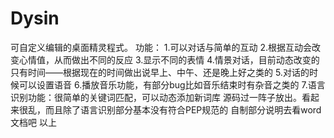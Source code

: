 # Dysin

可自定义编辑的桌面精灵程式。
功能：
1.可以对话与简单的互动
2.根据互动会改变心情值，从而做出不同的反应
3.显示不同的表情
4.情景对话，目前动态改变的只有时间——根据现在的时间做出说早上、中午、还是晚上好之类的
5.对话的时候可以设置语音
6.播放音乐功能，有部分bug比如音乐结束时有杂音之类的
7.语言识别功能：很简单的关键词匹配，可以动态添加新词库
源码过一阵子放出。看起来很乱，而且除了语言识别部分基本没有符合PEP规范的
自制部分说明去看word文档吧
以上
